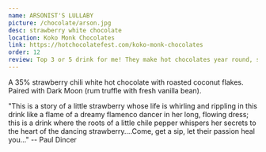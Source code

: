 ```yaml
---
name: ARSONIST'S LULLABY
picture: /chocolate/arson.jpg
desc: strawberry white chocolate
location: Koko Monk Chocolates
link: https://hotchocolatefest.com/koko-monk-chocolates
order: 12
review: Top 3 or 5 drink for me! They make hot chocolates year round, so I would like to go back
---
```


A 35% strawberry chili white hot chocolate with roasted coconut flakes.
Paired with Dark Moon (rum truffle with fresh vanilla bean).

"This is a story of a little strawberry whose life is whirling and rippling in this drink like a flame of a dreamy flamenco dancer in her long, flowing dress; this is a drink where the roots of a little chile pepper whispers her secrets to the heart of the dancing strawberry....Come, get a sip, let their passion heal you..." -- Paul Dincer
